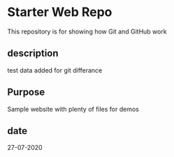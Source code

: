 # Starter Web Repo

This repository is for showing how Git and GitHub work

## description
test data added for git differance

## Purpose

Sample website with plenty of files for demos

## date
27-07-2020